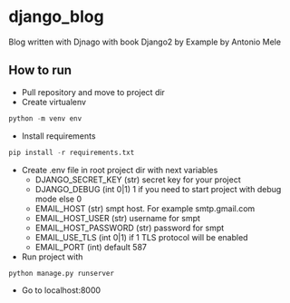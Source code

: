 # django_blog
Blog written with Djnago with book Django2 by Example by Antonio Mele

## How to run
- Pull repository and move to project dir
- Create virtualenv
```python
python -m venv env
```
- Install requirements
```python
pip install -r requirements.txt
```
- Create .env file in root project dir with next variables
    - DJANGO_SECRET_KEY (str) secret key for your project
    - DJANGO_DEBUG (int 0|1) 1 if you need to start project with debug mode else 0
    - EMAIL_HOST (str) smpt host. For example smtp.gmail.com
    - EMAIL_HOST_USER (str) username for smpt
    - EMAIL_HOST_PASSWORD (str) password for smpt
    - EMAIL_USE_TLS (int 0|1) if 1 TLS protocol will be enabled
    - EMAIL_PORT (int) default 587
- Run project with
```python
python manage.py runserver
```
- Go to localhost:8000
